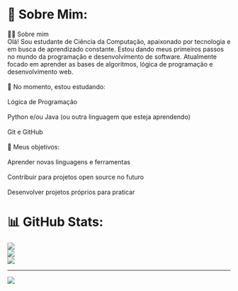 # 💫 Sobre Mim:
🧑‍💻 Sobre mim<br>Olá! Sou estudante de Ciência da Computação, apaixonado por tecnologia e em busca de aprendizado constante. Estou dando meus primeiros passos no mundo da programação e desenvolvimento de software. Atualmente focado em aprender as bases de algoritmos, lógica de programação e desenvolvimento web.<br><br>🔭 No momento, estou estudando:<br><br>Lógica de Programação<br><br>Python e/ou Java (ou outra linguagem que esteja aprendendo)<br><br>Git e GitHub<br><br>🌱 Meus objetivos:<br><br>Aprender novas linguagens e ferramentas<br><br>Contribuir para projetos open source no futuro<br><br>Desenvolver projetos próprios para praticar

# 📊 GitHub Stats:
![](https://github-readme-stats.vercel.app/api?username=Natanaelizidro&theme=dark&hide_border=false&include_all_commits=false&count_private=false)<br/>
![](https://nirzak-streak-stats.vercel.app/?user=Natanaelizidro&theme=dark&hide_border=false)<br/>
![](https://github-readme-stats.vercel.app/api/top-langs/?username=Natanaelizidro&theme=dark&hide_border=false&include_all_commits=false&count_private=false&layout=compact)

---
[![](https://visitcount.itsvg.in/api?id=Natanaelizidro&icon=0&color=0)](https://visitcount.itsvg.in)

<!-- Proudly created with GPRM ( https://gprm.itsvg.in ) -->
